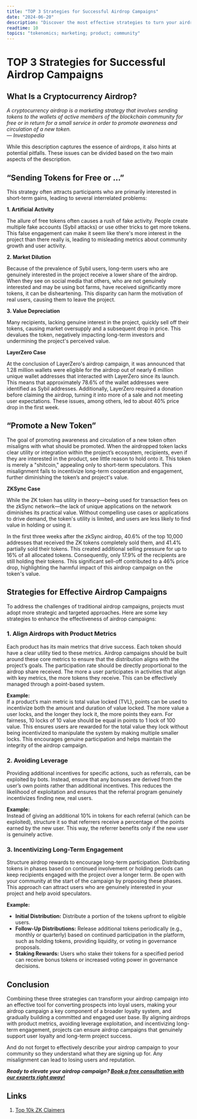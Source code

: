 ```yaml
---
title: "TOP 3 Strategies for Successful Airdrop Campaigns"
date: "2024-06-20"
description: "Discover the most effective strategies to turn your airdrop campaigns into powerful tools for building a loyal and engaged user base."
readtime: 10
topics: "tokenomics; marketing; product; community"
---
```


# TOP 3 Strategies for Successful Airdrop Campaigns

## What Is a Cryptocurrency Airdrop?

*A cryptocurrency airdrop is a marketing strategy that involves sending tokens to the wallets of active members of the blockchain community for free or in return for a small service in order to promote awareness and circulation of a new token.  
— Investopedia*

While this description captures the essence of airdrops, it also hints at potential pitfalls. These issues can be divided based on the two main aspects of the description.

## “Sending Tokens for Free or …”

This strategy often attracts participants who are primarily interested in short-term gains, leading to several interrelated problems:

**1. Artificial Activity**

The allure of free tokens often causes a rush of fake activity. People create multiple fake accounts (Sybil attacks) or use other tricks to get more tokens. This false engagement can make it seem like there's more interest in the project than there really is, leading to misleading metrics about community growth and user activity.

**2. Market Dilution**

Because of the prevalence of Sybil users, long-term users who are genuinely interested in the project receive a lower share of the airdrop. When they see on social media that others, who are not genuinely interested and may be using bot farms, have received significantly more tokens, it can be disheartening. This disparity can harm the motivation of real users, causing them to leave the project.

**3. Value Depreciation**

Many recipients, lacking genuine interest in the project, quickly sell off their tokens, causing market oversupply and a subsequent drop in price. This devalues the token, negatively impacting long-term investors and undermining the project's perceived value.

**LayerZero Case**

At the conclusion of LayerZero's airdrop campaign, it was announced that 1.28 million wallets were eligible for the airdrop out of nearly 6 million unique wallet addresses that interacted with LayerZero since its launch. This means that approximately 78.6% of the wallet addresses were identified as Sybil addresses. Additionally, LayerZero required a donation before claiming the airdrop, turning it into more of a sale and not meeting user expectations. These issues, among others, led to about 40% price drop in the first week.

## “Promote a New Token”

The goal of promoting awareness and circulation of a new token often misaligns with what should be promoted. When the airdropped token lacks clear utility or integration within the project’s ecosystem, recipients, even if they are interested in the product, see little reason to hold onto it. This token is merely a "shitcoin," appealing only to short-term speculators. This misalignment fails to incentivize long-term cooperation and engagement, further diminishing the token’s and project's value.

**ZKSync Case**

While the ZK token has utility in theory—being used for transaction fees on the zkSync network—the lack of unique applications on the network diminishes its practical value. Without compelling use cases or applications to drive demand, the token's utility is limited, and users are less likely to find value in holding or using it.

In the first three weeks after the zkSync airdrop, 40.6% of the top 10,000 addresses that received the ZK tokens completely sold them, and 41.4% partially sold their tokens. This created additional selling pressure for up to 16% of all allocated tokens. Consequently, only 17.9% of the recipients are still holding their tokens. This significant sell-off contributed to a 46% price drop, highlighting the harmful impact of this airdrop campaign on the token's value.

## Strategies for Effective Airdrop Campaigns

To address the challenges of traditional airdrop campaigns, projects must adopt more strategic and targeted approaches. Here are some key strategies to enhance the effectiveness of airdrop campaigns:

### 1. Align Airdrops with Product Metrics

Each product has its main metrics that drive success. Each token should have a clear utility tied to these metrics. Airdrop campaigns should be built around these core metrics to ensure that the distribution aligns with the project’s goals. The participation rate should be directly proportional to the airdrop share received. The more a user participates in activities that align with key metrics, the more tokens they receive. This can be effectively managed through a point-based system.

**Example:**  
If a product’s main metric is total value locked (TVL), points can be used to incentivize both the amount and duration of value locked. The more value a user locks, and the longer they lock it, the more points they earn. For fairness, 10 locks of 10 value should be equal in points to 1 lock of 100 value. This ensures users are rewarded for the total value they lock without being incentivized to manipulate the system by making multiple smaller locks. This encourages genuine participation and helps maintain the integrity of the airdrop campaign.

### 2. Avoiding Leverage

Providing additional incentives for specific actions, such as referrals, can be exploited by bots. Instead, ensure that any bonuses are derived from the user’s own points rather than additional incentives. This reduces the likelihood of exploitation and ensures that the referral program genuinely incentivizes finding new, real users.

**Example:**  
Instead of giving an additional 10% in tokens for each referral (which can be exploited), structure it so that referrers receive a percentage of the points earned by the new user. This way, the referrer benefits only if the new user is genuinely active.

### 3. Incentivizing Long-Term Engagement

Structure airdrop rewards to encourage long-term participation. Distributing tokens in phases based on continued involvement or holding periods can keep recipients engaged with the project over a longer term. Be open with your community at the start of the campaign by proposing these phases. This approach can attract users who are genuinely interested in your project and help avoid speculators.

**Example:**  
- **Initial Distribution:** Distribute a portion of the tokens upfront to eligible users.
- **Follow-Up Distributions:** Release additional tokens periodically (e.g., monthly or quarterly) based on continued participation in the platform, such as holding tokens, providing liquidity, or voting in governance proposals.
- **Staking Rewards:** Users who stake their tokens for a specified period can receive bonus tokens or increased voting power in governance decisions.

## Conclusion

Combining these three strategies can transform your airdrop campaign into an effective tool for converting prospects into loyal users, making your airdrop campaign a key component of a broader loyalty system, and gradually building a committed and engaged user base. By aligning airdrops with product metrics, avoiding leverage exploitation, and incentivizing long-term engagement, projects can ensure airdrop campaigns that genuinely support user loyalty and long-term project success. 

And do not forget to effectively describe your airdrop campaign to your community so they understand what they are signing up for. Any misalignment can lead to losing users and reputation.

***Ready to elevate your airdrop campaign? [Book a free consultation with our experts right away!](https://calendly.com/artemfrantsiian-xpirio/30min)***

## Links

1. [Top 10k ZK Claimers](https://query.nansen.ai/public/dashboards/uHhTXjQbXiR6OCB1BXlmOAujStIPCfJdPleAknZa?org_slug=default)
